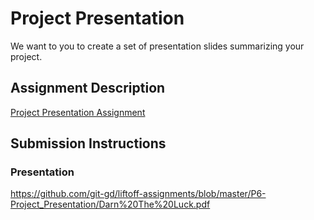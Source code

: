# Project Presentation
We want to you to create a set of presentation slides summarizing your project.

## Assignment Description
[Project Presentation Assignment](https://education.launchcode.org/liftoff/modules/assignments/project-presentation)

## Submission Instructions

### Presentation
https://github.com/git-gd/liftoff-assignments/blob/master/P6-Project_Presentation/Darn%20The%20Luck.pdf